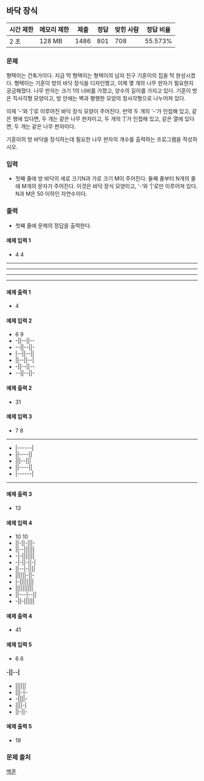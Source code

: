 ## 바닥 장식
 
|시간 제한|	메모리 제한|	제출|	정답|	맞힌 사람|	정답 비율|
|---|---|---|---|---|---|
|2 초|	128 MB|	1486|	801|	708|	55.573%|

### 문제
형택이는 건축가이다. 지금 막 형택이는 형택이의 남자 친구 기훈이의 집을 막 완성시켰다. 형택이는 기훈이 방의 바닥 장식을 디자인했고, 이제 몇 개의 나무 판자가 필요한지 궁금해졌다. 나무 판자는 크기 1의 너비를 가졌고, 양수의 길이를 가지고 있다. 기훈이 방은 직사각형 모양이고, 방 안에는 벽과 평행한 모양의 정사각형으로 나누어져 있다.

이제 ‘-’와 ‘|’로 이루어진 바닥 장식 모양이 주어진다. 만약 두 개의 ‘-’가 인접해 있고, 같은 행에 있다면, 두 개는 같은 나무 판자이고, 두 개의 ‘|’가 인접해 있고, 같은 열에 있다면, 두 개는 같은 나무 판자이다.

기훈이의 방 바닥을 장식하는데 필요한 나무 판자의 개수를 출력하는 프로그램을 작성하시오.

### 입력
- 첫째 줄에 방 바닥의 세로 크기N과 가로 크기 M이 주어진다. 둘째 줄부터 N개의 줄에 M개의 문자가 주어진다. 이것은 바닥 장식 모양이고, '-‘와 ’|‘로만 이루어져 있다. N과 M은 50 이하인 자연수이다.

### 출력
- 첫째 줄에 문제의 정답을 출력한다.

#### 예제 입력 1 
- 4 4
- ----
- ----
- ----
- ----
#### 예제 출력 1 
- 4
#### 예제 입력 2 
- 6 9
- -||--||--
- --||--||-
- |--||--||
- ||--||--|
- -||--||--
- --||--||-

#### 예제 출력 2 
- 31

#### 예제 입력 3 
- 7 8
- --------
- |------|
- ||----||
- |||--|||
- ||----||
- |------|
- --------

#### 예제 출력 3 
- 13

#### 예제 입력 4 
- 10 10
- ||-||-|||-
- ||--||||||
- -|-|||||||
- -|-||-||-|
- ||--|-||||
- ||||||-||-
- |-||||||||
- ||||||||||
- ||---|--||
- -||-||||||

#### 예제 출력 4 
- 41

#### 예제 입력 5 
- 6 6

#### -||--|
- ||||||
- |||-|-
- -||||-
- ||||-|
- ||-||-

#### 예제 출력 5 
- 19

### 문제 출처
[백준](https://www.acmicpc.net/problem/1388)